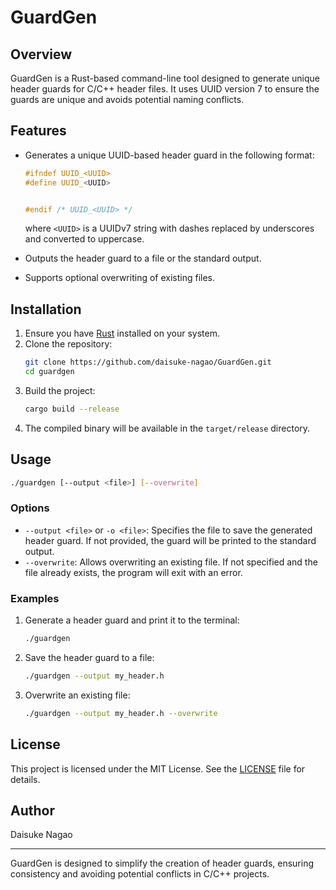 # GuardGen

## Overview

GuardGen is a Rust-based command-line tool designed to generate unique header guards for C/C++ header files. It uses UUID version 7 to ensure the guards are unique and avoids potential naming conflicts.

## Features

- Generates a unique UUID-based header guard in the following format:
  ```c
  #ifndef UUID_<UUID>
  #define UUID_<UUID>

  
  #endif /* UUID_<UUID> */
  ```
  where `<UUID>` is a UUIDv7 string with dashes replaced by underscores and converted to uppercase.

- Outputs the header guard to a file or the standard output.
- Supports optional overwriting of existing files.

## Installation

1. Ensure you have [Rust](https://www.rust-lang.org/) installed on your system.
2. Clone the repository:
   ```bash
   git clone https://github.com/daisuke-nagao/GuardGen.git
   cd guardgen
   ```
3. Build the project:
   ```bash
   cargo build --release
   ```
4. The compiled binary will be available in the `target/release` directory.

## Usage

```bash
./guardgen [--output <file>] [--overwrite]
```

### Options

- `--output <file>` or `-o <file>`: Specifies the file to save the generated header guard. If not provided, the guard will be printed to the standard output.
- `--overwrite`: Allows overwriting an existing file. If not specified and the file already exists, the program will exit with an error.

### Examples

1. Generate a header guard and print it to the terminal:
   ```bash
   ./guardgen
   ```

2. Save the header guard to a file:
   ```bash
   ./guardgen --output my_header.h
   ```

3. Overwrite an existing file:
   ```bash
   ./guardgen --output my_header.h --overwrite
   ```

## License

This project is licensed under the MIT License. See the [LICENSE](LICENSE) file for details.

## Author

Daisuke Nagao

---

GuardGen is designed to simplify the creation of header guards, ensuring consistency and avoiding potential conflicts in C/C++ projects.


